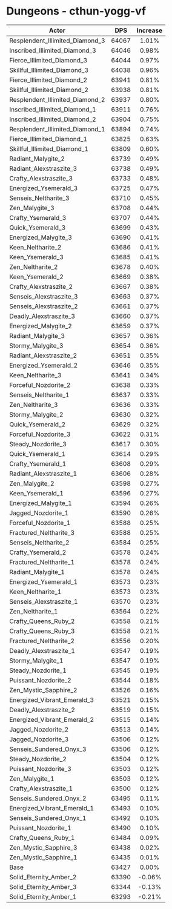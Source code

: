 # Dungeons - cthun-yogg-vf
| Actor | DPS | Increase |
|---|:---:|:---:|
|Resplendent_Illimited_Diamond_3|64067|1.01%|
|Inscribed_Illimited_Diamond_3|64046|0.98%|
|Fierce_Illimited_Diamond_3|64044|0.97%|
|Skillful_Illimited_Diamond_3|64038|0.96%|
|Fierce_Illimited_Diamond_2|63941|0.81%|
|Skillful_Illimited_Diamond_2|63938|0.81%|
|Resplendent_Illimited_Diamond_2|63937|0.80%|
|Inscribed_Illimited_Diamond_1|63911|0.76%|
|Inscribed_Illimited_Diamond_2|63904|0.75%|
|Resplendent_Illimited_Diamond_1|63894|0.74%|
|Fierce_Illimited_Diamond_1|63825|0.63%|
|Skillful_Illimited_Diamond_1|63809|0.60%|
|Radiant_Malygite_2|63739|0.49%|
|Radiant_Alexstraszite_3|63738|0.49%|
|Crafty_Alexstraszite_3|63733|0.48%|
|Energized_Ysemerald_3|63725|0.47%|
|Senseis_Neltharite_3|63710|0.45%|
|Zen_Malygite_3|63708|0.44%|
|Crafty_Ysemerald_3|63707|0.44%|
|Quick_Ysemerald_3|63699|0.43%|
|Energized_Malygite_3|63690|0.41%|
|Keen_Neltharite_2|63686|0.41%|
|Keen_Ysemerald_3|63685|0.41%|
|Zen_Neltharite_2|63678|0.40%|
|Keen_Ysemerald_2|63669|0.38%|
|Crafty_Alexstraszite_2|63667|0.38%|
|Senseis_Alexstraszite_3|63663|0.37%|
|Senseis_Alexstraszite_2|63661|0.37%|
|Deadly_Alexstraszite_3|63660|0.37%|
|Energized_Malygite_2|63659|0.37%|
|Radiant_Malygite_3|63657|0.36%|
|Stormy_Malygite_3|63654|0.36%|
|Radiant_Alexstraszite_2|63651|0.35%|
|Energized_Ysemerald_2|63646|0.35%|
|Keen_Neltharite_3|63641|0.34%|
|Forceful_Nozdorite_2|63638|0.33%|
|Senseis_Neltharite_1|63637|0.33%|
|Zen_Neltharite_3|63636|0.33%|
|Stormy_Malygite_2|63630|0.32%|
|Quick_Ysemerald_2|63629|0.32%|
|Forceful_Nozdorite_3|63622|0.31%|
|Steady_Nozdorite_3|63617|0.30%|
|Quick_Ysemerald_1|63614|0.29%|
|Crafty_Ysemerald_1|63608|0.29%|
|Radiant_Alexstraszite_1|63606|0.28%|
|Zen_Malygite_2|63598|0.27%|
|Keen_Ysemerald_1|63596|0.27%|
|Energized_Malygite_1|63594|0.26%|
|Jagged_Nozdorite_1|63590|0.26%|
|Forceful_Nozdorite_1|63588|0.25%|
|Fractured_Neltharite_3|63588|0.25%|
|Senseis_Neltharite_2|63584|0.25%|
|Crafty_Ysemerald_2|63578|0.24%|
|Fractured_Neltharite_1|63578|0.24%|
|Radiant_Malygite_1|63578|0.24%|
|Energized_Ysemerald_1|63573|0.23%|
|Keen_Neltharite_1|63573|0.23%|
|Senseis_Alexstraszite_1|63570|0.23%|
|Zen_Neltharite_1|63564|0.22%|
|Crafty_Queens_Ruby_2|63558|0.21%|
|Crafty_Queens_Ruby_3|63558|0.21%|
|Fractured_Neltharite_2|63556|0.20%|
|Deadly_Alexstraszite_1|63547|0.19%|
|Stormy_Malygite_1|63547|0.19%|
|Steady_Nozdorite_1|63545|0.19%|
|Puissant_Nozdorite_2|63544|0.18%|
|Zen_Mystic_Sapphire_2|63526|0.16%|
|Energized_Vibrant_Emerald_3|63521|0.15%|
|Deadly_Alexstraszite_2|63519|0.15%|
|Energized_Vibrant_Emerald_2|63515|0.14%|
|Jagged_Nozdorite_2|63513|0.14%|
|Jagged_Nozdorite_3|63506|0.12%|
|Senseis_Sundered_Onyx_3|63506|0.12%|
|Steady_Nozdorite_2|63504|0.12%|
|Puissant_Nozdorite_3|63503|0.12%|
|Zen_Malygite_1|63503|0.12%|
|Crafty_Alexstraszite_1|63500|0.12%|
|Senseis_Sundered_Onyx_2|63495|0.11%|
|Energized_Vibrant_Emerald_1|63493|0.10%|
|Senseis_Sundered_Onyx_1|63492|0.10%|
|Puissant_Nozdorite_1|63490|0.10%|
|Crafty_Queens_Ruby_1|63484|0.09%|
|Zen_Mystic_Sapphire_3|63438|0.02%|
|Zen_Mystic_Sapphire_1|63435|0.01%|
|Base|63427|0.00%|
|Solid_Eternity_Amber_2|63390|-0.06%|
|Solid_Eternity_Amber_3|63344|-0.13%|
|Solid_Eternity_Amber_1|63293|-0.21%|
